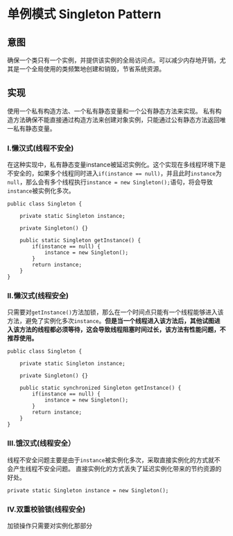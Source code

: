 # 单例模式 Singleton Pattern

## 意图
确保一个类只有一个实例，并提供该实例的全局访问点。可以减少内存地开销，尤其是一个全局使用的类频繁地创建和销毁，节省系统资源。
## 实现
使用一个私有构造方法、一个私有静态变量和一个公有静态方法来实现。
私有构造方法确保不能直接通过构造方法来创建对象实例，只能通过公有静态方法返回唯一私有静态变量。
### I.懒汉式(线程不安全) 
在这种实现中，私有静态变量instance被延迟实例化。这个实现在多线程环境下是不安全的，如果多个线程同时进入`if(instance == null)`，并且此时`instance`为`null`，那么会有多个线程执行`instance = new Singleton();`语句，将会导致`instance`被实例化多次。
```
public class Singleton {

    private static Singleton instance;

    private Singleton() {}
	
    public static Singleton getInstance() {
        if(instance == null) {
            instance = new Singleton();
        }
        return instance;		
    }
}
```
### II.懒汉式(线程安全)
只需要对`getInstance()`方法加锁，那么在一个时间点只能有一个线程能够进入该方法，避免了实例化多次`instance`。**但是当一个线程进入该方法后，其他试图进入该方法的线程都必须等待，这会导致线程阻塞时间过长，该方法有性能问题，不推荐使用。**
```
public class Singleton {

    private static Singleton instance;

    private Singleton() {}
	
    public static synchronized Singleton getInstance() {
        if(instance == null) {
            instance = new Singleton();
        }
        return instance;		
    }
}
```
### III.饿汉式(线程安全）
线程不安全问题主要是由于`instance`被实例化多次，采取直接实例化的方式就不会产生线程不安全问题。
直接实例化的方式丢失了延迟实例化带来的节约资源的好处。
```
private static Singleton instance = new Singleton();
```
### IV.双重校验锁(线程安全)
加锁操作只需要对实例化那部分











